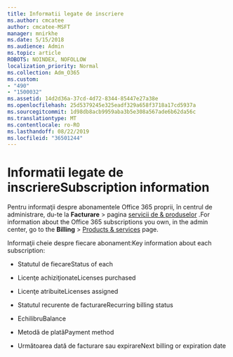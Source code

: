 ```yaml
---
title: Informatii legate de inscriere
ms.author: cmcatee
author: cmcatee-MSFT
manager: mnirkhe
ms.date: 5/15/2018
ms.audience: Admin
ms.topic: article
ROBOTS: NOINDEX, NOFOLLOW
localization_priority: Normal
ms.collection: Adm_O365
ms.custom:
- "490"
- "1500032"
ms.assetid: 14d2d36a-37cd-4d72-8344-85447e27a38e
ms.openlocfilehash: 25d5379245e325eadf329a658f3718a17cd5937a
ms.sourcegitcommit: 1d98db8acb9959aba3b5e308a567ade6b62da56c
ms.translationtype: MT
ms.contentlocale: ro-RO
ms.lasthandoff: 08/22/2019
ms.locfileid: "36501244"
---
```

# <a name="subscription-information"></a><span data-ttu-id="debdf-102">Informatii legate de inscriere</span><span class="sxs-lookup"><span data-stu-id="debdf-102">Subscription information</span></span>

<span data-ttu-id="debdf-103">Pentru informaţii despre abonamentele Office 365 proprii, în centrul de administrare, du-te la **Facturare** \> pagina [servicii de & produselor](https://go.microsoft.com/fwlink/p/?linkid=842054) .</span><span class="sxs-lookup"><span data-stu-id="debdf-103">For information about the Office 365 subscriptions you own, in the admin center, go to the **Billing** \> [Products & services](https://go.microsoft.com/fwlink/p/?linkid=842054) page.</span></span>
  
<span data-ttu-id="debdf-104">Informaţii cheie despre fiecare abonament:</span><span class="sxs-lookup"><span data-stu-id="debdf-104">Key information about each subscription:</span></span>
  
- <span data-ttu-id="debdf-105">Statutul de fiecare</span><span class="sxs-lookup"><span data-stu-id="debdf-105">Status of each</span></span>

- <span data-ttu-id="debdf-106">Licenţe achiziţionate</span><span class="sxs-lookup"><span data-stu-id="debdf-106">Licenses purchased</span></span>

- <span data-ttu-id="debdf-107">Licenţe atribuite</span><span class="sxs-lookup"><span data-stu-id="debdf-107">Licenses assigned</span></span>

- <span data-ttu-id="debdf-108">Statutul recurente de facturare</span><span class="sxs-lookup"><span data-stu-id="debdf-108">Recurring billing status</span></span>

- <span data-ttu-id="debdf-109">Echilibru</span><span class="sxs-lookup"><span data-stu-id="debdf-109">Balance</span></span>

- <span data-ttu-id="debdf-110">Metodă de plată</span><span class="sxs-lookup"><span data-stu-id="debdf-110">Payment method</span></span>

- <span data-ttu-id="debdf-111">Următoarea dată de facturare sau expirare</span><span class="sxs-lookup"><span data-stu-id="debdf-111">Next billing or expiration date</span></span>